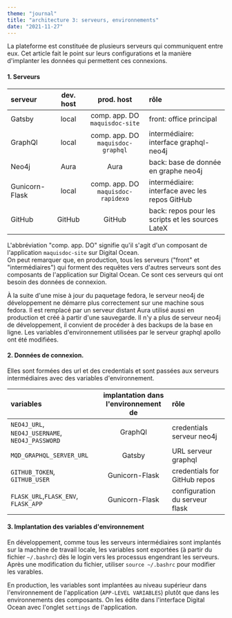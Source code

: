 ```yaml
---
theme: "journal"
title: "architecture 3: serveurs, environnements"
date: "2021-11-27"
---
```

La plateforme est constituée de plusieurs serveurs qui communiquent entre eux. Cet article fait le point sur leurs configurations et la manière d'implanter les données qui permettent ces connexions.

#### 1. Serveurs

| serveur | dev. host   | prod. host    | rôle                              |
| :----   | :---------: |:------------: | :-------------------------------- |
| Gatsby  | local       | comp. app. DO  `maquisdoc-site` | front: office principal |
| GraphQl | local       | comp. app. DO `maquisdoc-graphql` | intermédiaire: interface graphql-neo4j |
| Neo4j   | Aura        | Aura          | back: base de donnée en graphe neo4j |
| Gunicorn-Flask   | local       | comp. app. DO `maquisdoc-rapidexo` | intermédiaire: interface avec les repos GitHub |
| GitHub   | GitHub     | GitHub | back: repos pour les scripts et les sources LateX |

L'abbréviation "comp. app. DO" signifie qu'il s'agit d'un composant de l'application `maquisdoc-site` sur Digital Ocean.   
On peut remarquer que, en production, tous les serveurs ("front" et "intermédiaires") qui forment des requêtes vers d'autres serveurs sont des composants de l'application sur Digital Ocean. Ce sont ces serveurs qui ont besoin des données de connexion.
 
 À la suite d'une mise à jour du paquetage fedora, le serveur neo4j de développement ne démarre plus correctement sur une machine sous fedora. 
 Il est remplacé par un serveur distant Aura utilisé aussi en production et créé à partir d'une sauvegarde. Il n'y a plus de serveur neo4j de développement, il convient de procéder à des backups de la base en ligne. Les variables d'environnement utilisées par le serveur graphql apollo ont été modifiées.

 #### 2. Données de connexion.
 Elles sont formées des url et des credentials et sont passées aux serveurs intermédiaires avec des variables d'environnement.
 
 | variables | implantation dans l'environnement de | rôle |
 | :-------- | :-----------:| :----- |
 | `NEO4J_URL`, `NEO4J_USERNAME`, `NEO4J_PASSWORD` | GraphQl | credentials serveur neo4j |
 | `MQD_GRAPHQL_SERVER_URL` | Gatsby | URL serveur graphql |
 | `GITHUB_TOKEN`, `GITHUB_USER` | Gunicorn-Flask | credentials for GitHub repos |
 | `FLASK_URL`,`FLASK_ENV`, `FLASK_APP`| Gunicorn-Flask | configuration du serveur flask |

 #### 3. Implantation des variables d'environnement
 En développement, comme tous les serveurs intermédiaires sont implantés sur la machine de travail locale, les variables sont exportées (à partir du fichier `~/.bashrc`) dès le login vers les processus engendrant les serveurs. Après une modification du fichier, utiliser `source ~/.bashrc` pour modifier les varables.  
 
En production, les variables sont implantées au niveau supérieur dans l'environnement de l'application (`APP-LEVEL VARIABLES`) plutôt que dans les environnements des composants. On les édite dans l'interface Digital Ocean avec l'onglet `settings` de l'application. 

